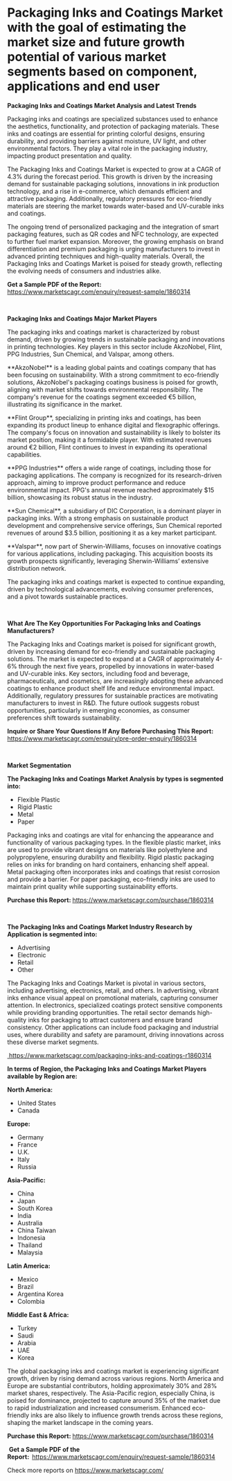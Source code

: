 <p><h1>Packaging Inks and Coatings Market with the goal of estimating the market size and future growth potential of various market segments based on component, applications and end user</h1></p><p><strong>Packaging Inks and Coatings Market Analysis and Latest Trends</strong></p>
<p><p>Packaging inks and coatings are specialized substances used to enhance the aesthetics, functionality, and protection of packaging materials. These inks and coatings are essential for printing colorful designs, ensuring durability, and providing barriers against moisture, UV light, and other environmental factors. They play a vital role in the packaging industry, impacting product presentation and quality.</p><p>The Packaging Inks and Coatings Market is expected to grow at a CAGR of 4.3% during the forecast period. This growth is driven by the increasing demand for sustainable packaging solutions, innovations in ink production technology, and a rise in e-commerce, which demands efficient and attractive packaging. Additionally, regulatory pressures for eco-friendly materials are steering the market towards water-based and UV-curable inks and coatings. </p><p>The ongoing trend of personalized packaging and the integration of smart packaging features, such as QR codes and NFC technology, are expected to further fuel market expansion. Moreover, the growing emphasis on brand differentiation and premium packaging is urging manufacturers to invest in advanced printing techniques and high-quality materials. Overall, the Packaging Inks and Coatings Market is poised for steady growth, reflecting the evolving needs of consumers and industries alike.</p></p>
<p><strong>Get a Sample PDF of the Report:&nbsp;</strong> <a href="https://www.marketscagr.com/enquiry/request-sample/1860314?utm_campaign=2650&utm_medium=2&utm_source=Github&utm_content=ia&utm_term=31032025&utm_id=packaging-inks-and-coatings">https://www.marketscagr.com/enquiry/request-sample/1860314</a></p>
<p>&nbsp;</p>
<p><strong>Packaging Inks and Coatings Major Market Players</strong></p>
<p><p>The packaging inks and coatings market is characterized by robust demand, driven by growing trends in sustainable packaging and innovations in printing technologies. Key players in this sector include AkzoNobel, Flint, PPG Industries, Sun Chemical, and Valspar, among others. </p><p>**AkzoNobel** is a leading global paints and coatings company that has been focusing on sustainability. With a strong commitment to eco-friendly solutions, AkzoNobel's packaging coatings business is poised for growth, aligning with market shifts towards environmental responsibility. The company's revenue for the coatings segment exceeded €5 billion, illustrating its significance in the market.</p><p>**Flint Group**, specializing in printing inks and coatings, has been expanding its product lineup to enhance digital and flexographic offerings. The company's focus on innovation and sustainability is likely to bolster its market position, making it a formidable player. With estimated revenues around €2 billion, Flint continues to invest in expanding its operational capabilities.</p><p>**PPG Industries** offers a wide range of coatings, including those for packaging applications. The company is recognized for its research-driven approach, aiming to improve product performance and reduce environmental impact. PPG's annual revenue reached approximately $15 billion, showcasing its robust status in the industry.</p><p>**Sun Chemical**, a subsidiary of DIC Corporation, is a dominant player in packaging inks. With a strong emphasis on sustainable product development and comprehensive service offerings, Sun Chemical reported revenues of around $3.5 billion, positioning it as a key market participant.</p><p>**Valspar**, now part of Sherwin-Williams, focuses on innovative coatings for various applications, including packaging. This acquisition boosts its growth prospects significantly, leveraging Sherwin-Williams’ extensive distribution network.</p><p>The packaging inks and coatings market is expected to continue expanding, driven by technological advancements, evolving consumer preferences, and a pivot towards sustainable practices.</p></p>
<p>&nbsp;</p>
<p><strong>What Are The Key Opportunities For Packaging Inks and Coatings Manufacturers?</strong></p>
<p><p>The Packaging Inks and Coatings market is poised for significant growth, driven by increasing demand for eco-friendly and sustainable packaging solutions. The market is expected to expand at a CAGR of approximately 4-6% through the next five years, propelled by innovations in water-based and UV-curable inks. Key sectors, including food and beverage, pharmaceuticals, and cosmetics, are increasingly adopting these advanced coatings to enhance product shelf life and reduce environmental impact. Additionally, regulatory pressures for sustainable practices are motivating manufacturers to invest in R&D. The future outlook suggests robust opportunities, particularly in emerging economies, as consumer preferences shift towards sustainability.</p></p>
<p><strong>Inquire or Share Your Questions If Any Before Purchasing This Report:</strong> <a href="https://www.marketscagr.com/enquiry/pre-order-enquiry/1860314?utm_campaign=2650&utm_medium=2&utm_source=Github&utm_content=ia&utm_term=31032025&utm_id=packaging-inks-and-coatings">https://www.marketscagr.com/enquiry/pre-order-enquiry/1860314</a></p>
<p>&nbsp;</p>
<p><strong>Market Segmentation</strong></p>
<p><strong>The Packaging Inks and Coatings Market Analysis by types is segmented into:</strong></p>
<p><ul><li>Flexible Plastic</li><li>Rigid Plastic</li><li>Metal</li><li>Paper</li></ul></p>
<p><p>Packaging inks and coatings are vital for enhancing the appearance and functionality of various packaging types. In the flexible plastic market, inks are used to provide vibrant designs on materials like polyethylene and polypropylene, ensuring durability and flexibility. Rigid plastic packaging relies on inks for branding on hard containers, enhancing shelf appeal. Metal packaging often incorporates inks and coatings that resist corrosion and provide a barrier. For paper packaging, eco-friendly inks are used to maintain print quality while supporting sustainability efforts.</p></p>
<p><strong>Purchase this Report:&nbsp;</strong><a href="https://www.marketscagr.com/purchase/1860314?utm_campaign=2650&utm_medium=2&utm_source=Github&utm_content=ia&utm_term=31032025&utm_id=packaging-inks-and-coatings">https://www.marketscagr.com/purchase/1860314</a></p>
<p>&nbsp;</p>
<p><strong>The Packaging Inks and Coatings Market Industry Research by Application is segmented into:</strong></p>
<p><ul><li>Advertising</li><li>Electronic</li><li>Retail</li><li>Other</li></ul></p>
<p><p>The Packaging Inks and Coatings Market is pivotal in various sectors, including advertising, electronics, retail, and others. In advertising, vibrant inks enhance visual appeal on promotional materials, capturing consumer attention. In electronics, specialized coatings protect sensitive components while providing branding opportunities. The retail sector demands high-quality inks for packaging to attract customers and ensure brand consistency. Other applications can include food packaging and industrial uses, where durability and safety are paramount, driving innovations across these diverse market segments.</p></p>
<p><a href="https://www.marketscagr.com/packaging-inks-and-coatings-r1860314?utm_campaign=2650&utm_medium=2&utm_source=Github&utm_content=ia&utm_term=31032025&utm_id=packaging-inks-and-coatings">&nbsp;https://www.marketscagr.com/packaging-inks-and-coatings-r1860314</a></p>
<p><strong>In terms of Region, the Packaging Inks and Coatings Market Players available by Region are:</strong></p>
<p>
    <p> <strong> North America: </strong>
        <ul>
            <li>United States</li>
            <li>Canada</li>
        </ul>
        </p> 
    <p> <strong> Europe: </strong>
        <ul>
            <li>Germany</li>
            <li>France</li>
            <li>U.K.</li>
            <li>Italy</li>
            <li>Russia</li>
        </ul>
        </p> 
    <p> <strong> Asia-Pacific: </strong>
        <ul>
            <li>China</li>
            <li>Japan</li>
            <li>South Korea</li>
            <li>India</li>
            <li>Australia</li>
            <li>China Taiwan</li>
            <li>Indonesia</li>
            <li>Thailand</li>
            <li>Malaysia</li>
        </ul>
        </p> 
    <p> <strong> Latin America: </strong>
        <ul>
            <li>Mexico</li>
            <li>Brazil</li>
            <li>Argentina Korea</li>
            <li>Colombia</li>
        </ul>
        </p> 
    <p> <strong> Middle East & Africa: </strong>
        <ul>
            <li>Turkey</li>
            <li>Saudi</li>
            <li>Arabia</li>
            <li>UAE</li>
            <li>Korea</li>
        </ul>
    </p>
    </p>
<p><p>The global packaging inks and coatings market is experiencing significant growth, driven by rising demand across various regions. North America and Europe are substantial contributors, holding approximately 30% and 28% market shares, respectively. The Asia-Pacific region, especially China, is poised for dominance, projected to capture around 35% of the market due to rapid industrialization and increased consumerism. Enhanced eco-friendly inks are also likely to influence growth trends across these regions, shaping the market landscape in the coming years.</p></p>
<p><strong>Purchase this Report: </strong><a href="https://www.marketscagr.com/purchase/1860314?utm_campaign=2650&utm_medium=2&utm_source=Github&utm_content=ia&utm_term=31032025&utm_id=packaging-inks-and-coatings">https://www.marketscagr.com/purchase/1860314</a></p>
<p>&nbsp;<strong>Get a Sample PDF of the Report:&nbsp;&nbsp;</strong><a href="https://www.marketscagr.com/enquiry/request-sample/1860314?utm_campaign=2650&utm_medium=2&utm_source=Github&utm_content=ia&utm_term=31032025&utm_id=packaging-inks-and-coatings">https://www.marketscagr.com/enquiry/request-sample/1860314</a></p>
<p><strong></strong></p>
<p>Check more reports on <a href="https://www.marketscagr.com/?utm_campaign=2650&utm_medium=2&utm_source=Github&utm_content=ia&utm_term=31032025&utm_id=packaging-inks-and-coatings">https://www.marketscagr.com/</a></p>